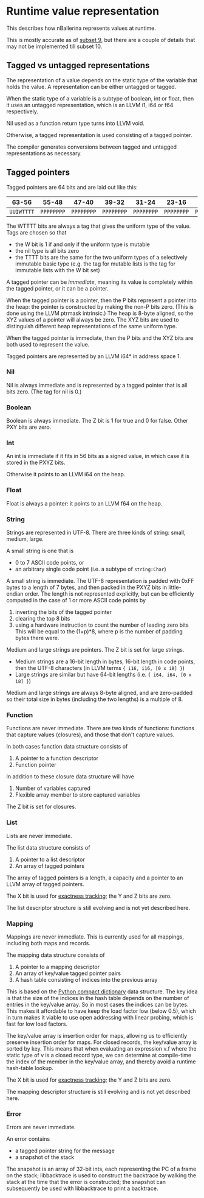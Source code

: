 # Runtime value representation

This describes how nBallerina represents values at runtime.

This is mostly accurate as of [subset 9](subset09.md), but there are a couple of details that may not be implemented till subset 10.

## Tagged vs untagged representations

The representation of a value depends on the static type of the variable that holds the value. A representation can be either untagged or tagged.

When the static type of a variable is a subtype of boolean, int or float, then it uses an untagged representation, which is an LLVM i1, i64 or f64
respectively.

Nil used as a function return type turns into LLVM void.

Otherwise, a tagged representation is used consisting of a tagged pointer.

The compiler generates conversions between tagged and untagged representations as necessary.

## Tagged pointers

Tagged pointers are 64 bits and are laid out like this:

|63-56|55-48|47-40|39-32|31-24|23-16|15-8|7-0|
|---|---|---|---|---|---|---|---|
|`UUIWTTTT`|`PPPPPPPP`|`PPPPPPPP`|`PPPPPPPP`|`PPPPPPPP`|`PPPPPPPP`|`PPPPPPPP`|`PPPPPXYZ`|

The WTTTT bits are always a tag that gives the uniform type of the value. Tags are chosen so that

- the W bit is 1 if and only if the uniform type is mutable
- the nil type is all bits zero
- the TTTT bits are the same for the two uniform types of a selectively immutable basic type (e.g. the tag for mutable lists is the tag for immutable lists with the W bit set)

A tagged pointer can be _immediate_, meaning its value is completely within the tagged pointer, or it can be a pointer.

When the tagged pointer is a pointer, then the P bits represent a pointer into the heap: the pointer is constructed by making the non-P bits zero. (This is done using the LLVM ptrmask intrinsic.) The heap is 8-byte aligned, so the XYZ values of a pointer will always be zero. The XYZ bits are used to distinguish different heap representations of the same uniform type.

When the tagged pointer is immediate, then the P bits and the XYZ bits are both used to represent the value.

Tagged pointers are represented by an LLVM i64* in address space 1.

### Nil

Nil is always immediate and is represented by a tagged pointer that is all bits zero. (The tag for nil is 0.)

### Boolean

Boolean is always immediate.  The Z bit is 1 for true and 0 for false. Other PXY bits are zero.

### Int

An int is immediate if it fits in 56 bits as a signed value, in which case it is stored in the PXYZ bits.

Otherwise it points to an LLVM i64 on the heap.

### Float

Float is always a pointer: it points to an LLVM f64 on the heap.

### String

Strings are represented in UTF-8. There are three kinds of string: small, medium, large.

A small string is one that is
- 0 to 7 ASCII code points, or
- an arbitrary single code point (i.e. a subtype of `string:Char`)

A small string is immediate. The UTF-8 representation is padded with 0xFF bytes to a length of 7 bytes, and then packed in the PXYZ bits in little-endian order. The length is not represented explicitly, but can be efficiently computed in the case of 1 or more ASCII code points by
1. inverting the bits of the tagged pointer
2. clearing the top 8 bits
3. using a hardware instruction to count the number of leading zero bits
This will be equal to the (1+p)*8, where p is the number of padding bytes there were.

Medium and large strings are pointers. The Z bit is set for large strings.

* Medium strings are a 16-bit length in bytes, 16-bit length in code points, then the UTF-8 characters (in LLVM terms `{ i16, i16, [0 x i8] }`)
* Large strings are similar but have 64-bit lengths (i.e. `{ i64, i64, [0 x i8] }`)

Medium and large strings are always 8-byte aligned, and are zero-padded so their total size in bytes (including the two lengths) is a multiple of 8.

### Function

Functions are never immediate. There are two kinds of functions: functions that capture values (closures), and those that don't capture values.

In both cases function data structure consists of
1. A pointer to a function descriptor
2. Function pointer

In addition to these closure data structure will have
1. Number of variables captured
2. Flexible array member to store captured variables

The Z bit is set for closures.

### List

Lists are never immediate.

The list data structure consists of
1. A pointer to a list descriptor
2. An array of tagged pointers

The array of tagged pointers is a length, a capacity and a pointer to an LLVM array of tagged pointers.

The X bit is used for [exactness tracking](exact.md); the Y and Z bits are zero.

The list descriptor structure is still evolving and is not yet described here.

### Mapping

Mappings are never immediate. This is currently used for all mappings, including both maps and records.

The mapping data structure consists of

1. A pointer to a mapping descriptor
2. An array of key/value tagged pointer pairs
3. A hash table consisting of indices into the previous array

This is based on the [Python compact dictionary](https://mail.python.org/pipermail/python-dev/2012-December/123028.html) data structure. The key idea is that the size of the indices in the hash table depends on the number of entries in the key/value array. So in most cases the indices can be bytes. This makes it affordable to have keep the load factor low (below 0.5), which in turn makes it viable to use open addressing with linear probing, which is fast for low load factors.

The key/value array is insertion order for maps, allowing us to efficiently preserve insertion order for maps. For closed records, the key/value array is sorted by key. This means that when evaluating an expression v.f where the static type of v is a closed record type, we can determine at compile-time the index of the member in the key/value array, and thereby avoid a runtime hash-table lookup.

The X bit is used for [exactness tracking](exact.md); the Y and Z bits are zero.

The mapping descriptor structure is still evolving and is not yet described here.

### Error

Errors are never immediate.

An error contains
- a tagged pointer string for the message
- a snapshot of the stack

The snapshot is an array of 32-bit ints, each representing the PC of a frame on the stack; libbacktrace is used to construct the backtrace by walking the stack at the time that the error is constructed; the snapshot can subsequently be used with libbacktrace to print a backtrace.




